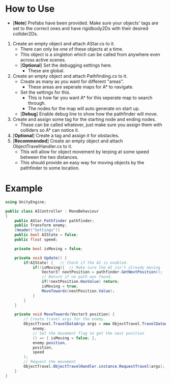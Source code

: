 # How to Use
- [**Note**] Prefabs have been provided. Make sure your objects' tags are set to the correct ones and have rigidbody2Ds with their desired collider2Ds.
1. Create an empty object and attach AStar.cs to it.
    - There can only be one of these objects at a time.
    - This object is a singleton which can be called from anywhere even across active scenes.
    - [**Optional**] Set the debugging settings here.
        - These are global.
2. Create an empty object and attach Pathfinding.cs to it.
    - Create as many as you want for different "areas".
        - These areas are seperate maps for A* to navigate.
    - Set the settings for this.
        - This is how far you want A* for this seperate map to search through.
        - The nodes for the map will auto generate on start up.
    - [**Debug**] Enable debug line to show how the pathfinder will move.
3. Create and assign some tag for the starting node and ending nodes.
    - These can be called whatever, just make sure you assign them with colliders so A* can notice it.
4. [**Optional**] Create a tag and assign it for obstacles.
5. [**Recommended**] Create an empty object and attach ObjectTravelHandler.cs to it.
    - This will allow for object movement by lerping at some speed between the two distances.
    - This should provide an easy way for moving objects by the pathfinder to some location.

# Example
```csharp
using UnityEngine;

public class AIController : MonoBehaviour
{
    public AStar.Pathfinder pathfinder;
    public Transform enemy;
    [Header("Settings")]
    public bool AIState = false;
    public float speed;

    private bool isMoving = false;

    private void Update() {
        if(AIState) {   // Check if the AI is enabled.
            if(!isMoving){  // Make sure the AI isn't already moving
                Vector3? nextPosition = pathfinder.GetNextPosition();
                // Return if no path was found.
                if(!nextPosition.HasValue) return;  
                isMoving = true;
                MoveTowards(nextPosition.Value);
            }
        }
    }

    private void MoveTowards(Vector3 position) {
        // Create travel args for the enemy.
        ObjectTravel.TravelDataArgs args = new ObjectTravel.TravelDataArgs(
            enemy, 
            // Set the movement flag to get the next position
            () => { isMoving = false; },    
            enemy.position,
            position,
            speed
        );
        // Request the movement
        ObjectTravel.ObjectTravelHandler.instance.RequestTravel(args);
    }
}
```
